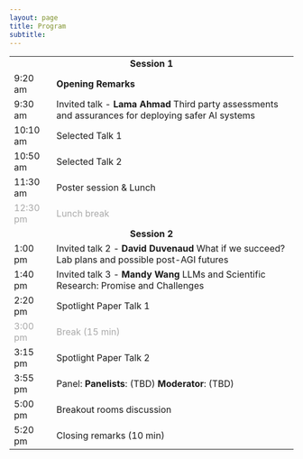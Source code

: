 ```yaml
---
layout: page
title: Program
subtitle:
---
```


<!-- <div align="center">
<a href="https://openreview.net/group?id=NeurIPS.cc/2024/Workshop/SoLaR#tab-accept-spotlight">List of accepted papers</a>
</div> -->
<table style='margin-bottom:10pt;margin-left:auto;margin-right:auto;'>
  <tr>
    <td colspan="2" style="text-align: center;"><b>Session 1</b></td>
  </tr>
  <tr>
    <td>9:20 am</td>
    <td><b>Opening Remarks</b></td>
  </tr>
  <tr>
    <td>9:30 am</td>
    <td>Invited talk - <b>Lama Ahmad</b> Third party assessments and assurances for deploying safer AI systems</td>
  </tr>
  <tr>
    <td>10:10 am</td>
    <td>Selected Talk 1</td>
    <!-- <td>Contributing Talk 1: <b>Failures to Find Transferable Image Jailbreaks Between Vision-Language Models</td> -->
  </tr>
  <tr>
    <td>10:50 am</td>
    <td>Selected Talk 2</td>
  </tr>
  <tr>
    <td>11:30 am</td>
    <td> Poster session & Lunch </td>
  </tr>
  <tr style='color:darkgray;'>
    <td>12:30 pm</td>
    <td>Lunch break</td>
  </tr>
  
  <tr>
    <td colspan="2" style="text-align: center;"><b>Session 2</b></td>
  </tr>
  <tr>
    <td>1:00 pm</td>
    <td>Invited talk 2 - <b>David Duvenaud</b> What if we succeed? Lab plans and possible post-AGI futures</td>
  </tr>
  <tr>
    <td>1:40 pm</td>
    <td>Invited talk 3 - <b>Mandy Wang</b> LLMs and Scientific Research: Promise and Challenges</td>
  </tr>
    <tr>
    <td>2:20 pm</td>
    <td>Spotlight Paper Talk 1</td>
  </tr>
    <tr style='color:darkgray;'>
    <td>3:00 pm</td>
    <td>Break (15 min)</td>
  </tr>
  <tr>
    <td>3:15 pm</td>
    <td>Spotlight Paper Talk 2</td>
  </tr>
  <tr>
    <td>3:55 pm</td>
    <td>Panel: <b>Panelists</b>: (TBD) <b>Moderator</b>: (TBD)</td>
  </tr>
  <tr>
    <td>5:00 pm</td>
    <td>Breakout rooms discussion</td>
  </tr>
  <tr>
    <td>5:20 pm</td>
    <td>Closing remarks (10 min)</td>
  </tr>
</table>

<!-- </div> -->
